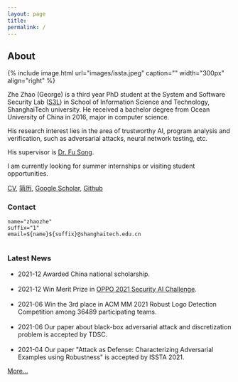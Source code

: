 ```yaml
---
layout: page
title:  
permalink: /
---
```


## About

{% include image.html url="images/issta.jpeg" caption="" width="300px" align="right" %}

Zhe Zhao (George) is a third year PhD student at the System and Software Security Lab 
(<a href="http://s3l.shanghaitech.edu.cn/">S3L</a>) in School of Information Science and Technology, ShanghaiTech university. 
He received a bachelor degree from Ocean University of China in 2016, 
major in computer science.
<!-- then joint HP as an automation testing engineer 
until becoming a member of S3L. -->

His research interest lies in the area of trustworthy AI, program analysis and verification, 
such as adversarial attacks, neural network testing, etc.
<!-- He is currently doing research in defining code coverage metrics for GPU programs and automated test case generation, reduction and execution. --> 
His supervisor is <a href="http://faculty.sist.shanghaitech.edu.cn/faculty/songfu/">Dr. Fu Song</a>.

I am currently looking for summer internships or visiting student opportunities.

<a href="ZheZhao_resume.pdf">CV</a>, <a href="ZheZhao_resume_zh.pdf">简历</a>, <a href="https://scholar.google.com/citations?user=OIfDICcAAAAJ&hl=en">Google Scholar</a>, <a href="https://github.com/persistz">Github</a>

### Contact

<pre>
<code class="language-bash hljs">name=<span class="hljs-string">"zhaozhe"</span>
suffix=<span class="hljs-string">"1"</span>
email=<span class="hljs-variable">${name}</span><span class="hljs-variable">${suffix}</span>@shanghaitech.edu.cn

</code></pre>

### Latest News

<ul class="listing">

<li class="listing-item">
<time datetime="2021">2021-12</time>
	Awarded China national scholarship.
</li>

<br />
<li class="listing-item">
<time datetime="2021">2021-12</time>
	Win Merit Prize in <a href="https://security.oppo.com/challenge/home.html">OPPO 2021 Security AI Challenge</a>.
</li>

<br />
<li class="listing-item">
<time datetime="2021">2021-06</time>
	Win the 3rd place in ACM MM 2021 Robust Logo Detection Competition among 36489 participating teams.
</li>

<br />
<li class="listing-item">
<time datetime="2021">2021-06</time>
	Our paper about black-box adversarial attack and discretization problem is accepted by TDSC.
</li>

<br />
<li class="listing-item">
<time datetime="2021">2021-04</time>
	Our paper "Attack as Defense: Characterizing Adversarial Examples using Robustness" is accepted by ISSTA 2021.
</li>

</ul>

<a href="./news">More...</a>
